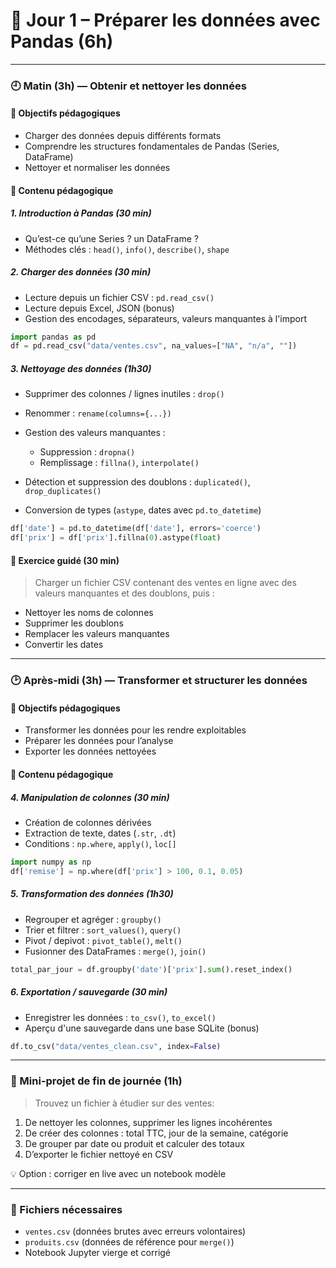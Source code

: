 # 🧪 **Jour 1 – Préparer les données avec Pandas (6h)**

---

### 🕘 **Matin (3h) — Obtenir et nettoyer les données**

#### 🎯 Objectifs pédagogiques

* Charger des données depuis différents formats
* Comprendre les structures fondamentales de Pandas (Series, DataFrame)
* Nettoyer et normaliser les données

#### 🧱 Contenu pédagogique

##### 1. Introduction à Pandas (30 min)

* Qu’est-ce qu’une Series ? un DataFrame ?
* Méthodes clés : `head()`, `info()`, `describe()`, `shape`

##### 2. Charger des données (30 min)

* Lecture depuis un fichier CSV : `pd.read_csv()`
* Lecture depuis Excel, JSON (bonus)
* Gestion des encodages, séparateurs, valeurs manquantes à l'import

```python
import pandas as pd
df = pd.read_csv("data/ventes.csv", na_values=["NA", "n/a", ""])
```

##### 3. Nettoyage des données (1h30)

* Supprimer des colonnes / lignes inutiles : `drop()`
* Renommer : `rename(columns={...})`
* Gestion des valeurs manquantes :

  * Suppression : `dropna()`
  * Remplissage : `fillna()`, `interpolate()`
* Détection et suppression des doublons : `duplicated()`, `drop_duplicates()`
* Conversion de types (`astype`, dates avec `pd.to_datetime`)

```python
df['date'] = pd.to_datetime(df['date'], errors='coerce')
df['prix'] = df['prix'].fillna(0).astype(float)
```

#### 🧪 Exercice guidé (30 min)

> Charger un fichier CSV contenant des ventes en ligne avec des valeurs manquantes et des doublons, puis :

* Nettoyer les noms de colonnes
* Supprimer les doublons
* Remplacer les valeurs manquantes
* Convertir les dates

---

### 🕑 **Après-midi (3h) — Transformer et structurer les données**

#### 🎯 Objectifs pédagogiques

* Transformer les données pour les rendre exploitables
* Préparer les données pour l’analyse
* Exporter les données nettoyées

#### 🧱 Contenu pédagogique

##### 4. Manipulation de colonnes (30 min)

* Création de colonnes dérivées
* Extraction de texte, dates (`.str`, `.dt`)
* Conditions : `np.where`, `apply()`, `loc[]`

```python
import numpy as np
df['remise'] = np.where(df['prix'] > 100, 0.1, 0.05)
```

##### 5. Transformation des données (1h30)

* Regrouper et agréger : `groupby()`
* Trier et filtrer : `sort_values()`, `query()`
* Pivot / depivot : `pivot_table()`, `melt()`
* Fusionner des DataFrames : `merge()`, `join()`

```python
total_par_jour = df.groupby('date')['prix'].sum().reset_index()
```

##### 6. Exportation / sauvegarde (30 min)

* Enregistrer les données : `to_csv()`, `to_excel()`
* Aperçu d'une sauvegarde dans une base SQLite (bonus)

```python
df.to_csv("data/ventes_clean.csv", index=False)
```

---

### 🧪 Mini-projet de fin de journée (1h)

> Trouvez un fichier à étudier sur des ventes:

1. De nettoyer les colonnes, supprimer les lignes incohérentes
2. De créer des colonnes : total TTC, jour de la semaine, catégorie
3. De grouper par date ou produit et calculer des totaux
4. D’exporter le fichier nettoyé en CSV

💡 Option : corriger en live avec un notebook modèle

---

### 📁 Fichiers nécessaires

* `ventes.csv` (données brutes avec erreurs volontaires)
* `produits.csv` (données de référence pour `merge()`)
* Notebook Jupyter vierge et corrigé

